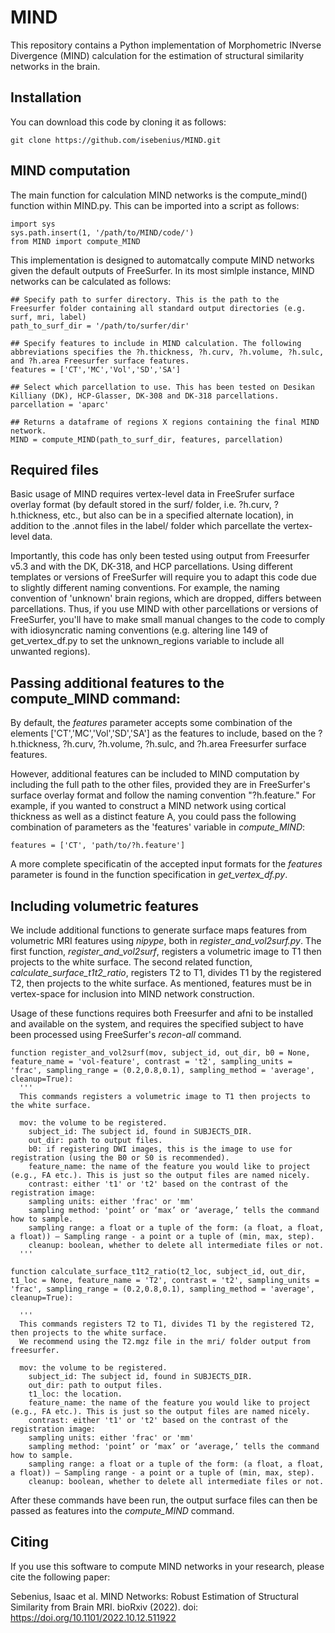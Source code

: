 # MIND
This repository contains a Python implementation of Morphometric INverse Divergence (MIND) calculation for the estimation of structural similarity networks in the brain.

## Installation
You can download this code by cloning it as follows: 
```
git clone https://github.com/isebenius/MIND.git 
```
## MIND computation
The main function for calculation MIND networks is the compute_mind() function within MIND.py. This can be imported into a script as follows:
```
import sys
sys.path.insert(1, '/path/to/MIND/code/')
from MIND import compute_MIND
```

This implementation is designed to automatcally compute MIND networks given the default outputs of FreeSurfer. In its most simlple instance, MIND networks can be calculated as follows:

```
## Specify path to surfer directory. This is the path to the Freesurfer folder containing all standard output directories (e.g. surf, mri, label)
path_to_surf_dir = '/path/to/surfer/dir' 

## Specify features to include in MIND calculation. The following abbreviations specifies the ?h.thickness, ?h.curv, ?h.volume, ?h.sulc, and ?h.area Freesurfer surface features.
features = ['CT','MC','Vol','SD','SA'] 

## Select which parcellation to use. This has been tested on Desikan Killiany (DK), HCP-Glasser, DK-308 and DK-318 parcellations.
parcellation = 'aparc' 

## Returns a dataframe of regions X regions containing the final MIND network.
MIND = compute_MIND(path_to_surf_dir, features, parcellation) 

```
## Required files
Basic usage of MIND requires vertex-level data in FreeSrufer surface overlay format (by default stored in the surf/ folder, i.e. ?h.curv, ?h.thickness, etc., but also can be in a specified alternate location), in addition to the .annot files in the label/ folder which parcellate the vertex-level data.

Importantly, this code has only been tested using output from Freesurfer v5.3 and with the DK, DK-318, and HCP parcellations. Using different templates or versions of FreeSurfer will require you to adapt this code due to slightly different naming conventions. For example, the naming convention of 'unknown' brain regions, which are dropped, differs between parcellations. Thus, if you use MIND with other parcellations or versions of FreeSurfer, you'll have to make small manual changes to the code to comply with idiosyncratic naming conventions (e.g. altering line 149 of get_vertex_df.py to set the unknown_regions variable to include all unwanted regions).

## Passing additional features to the compute_MIND command:
By default, the _features_ parameter accepts some combination of the elements ['CT','MC','Vol','SD','SA'] as the features to include, based on the ?h.thickness, ?h.curv, ?h.volume, ?h.sulc, and ?h.area Freesurfer surface features. 

However, additional features can be included to MIND computation by including the full path to the other files, provided they are in FreeSurfer's surface overlay format and follow the naming convention "?h.feature." For example, if you wanted to construct a MIND network using cortical thickness as well as a distinct feature A, you could pass the following combination of parameters as the 'features' variable in _compute_MIND_:

```
features = ['CT', 'path/to/?h.feature']
```
A more complete specificatin of the accepted input formats for the _features_ parameter is found in the function specification in _get_vertex_df.py_. 

## Including volumetric features
We include additional functions to generate surface maps features from volumetric MRI features using _nipype_, both in _register_and_vol2surf.py_. The first function, _register_and_vol2surf_, registers a volumetric image to T1 then projects to the white surface. The second related function, _calculate_surface_t1t2_ratio_, registers T2 to T1, divides T1 by the registered T2, then projects to the white surface. As mentioned, features must be in vertex-space for inclusion into MIND network construction.

Usage of these functions requires both Freesurfer and afni to be installed and available on the system, and requires the specified subject to have been processed using FreeSurfer's _recon-all_ command.

```
function register_and_vol2surf(mov, subject_id, out_dir, b0 = None, feature_name = 'vol-feature', contrast = 't2', sampling_units = 'frac', sampling_range = (0.2,0.8,0.1), sampling_method = 'average', cleanup=True):
  '''
  This commands registers a volumetric image to T1 then projects to the white surface.
  
  mov: the volume to be registered.
	subject_id: The subject id, found in SUBJECTS_DIR.
	out_dir: path to output files.
	b0: if registering DWI images, this is the image to use for registration (using the B0 or S0 is recommended).
	feature_name: the name of the feature you would like to project (e.g., FA etc.). This is just so the output files are named nicely.
	contrast: either 't1' or 't2' based on the contrast of the registration image:
	sampling units: either 'frac' or 'mm'
	sampling method: 'point’ or ‘max’ or ‘average,’ tells the command how to sample.
	sampling range: a float or a tuple of the form: (a float, a float, a float)) – Sampling range - a point or a tuple of (min, max, step).
	cleanup: boolean, whether to delete all intermediate files or not.
  '''
 
function calculate_surface_t1t2_ratio(t2_loc, subject_id, out_dir, t1_loc = None, feature_name = 'T2', contrast = 't2', sampling_units = 'frac', sampling_range = (0.2,0.8,0.1), sampling_method = 'average', cleanup=True):

  '''
  This commands registers T2 to T1, divides T1 by the registered T2, then projects to the white surface.
  We recommend using the T2.mgz file in the mri/ folder output from freesurfer.
  
  mov: the volume to be registered.
	subject_id: The subject id, found in SUBJECTS_DIR.
	out_dir: path to output files.
	t1_loc: the location.
	feature_name: the name of the feature you would like to project (e.g., FA etc.). This is just so the output files are named nicely.
	contrast: either 't1' or 't2' based on the contrast of the registration image:
	sampling units: either 'frac' or 'mm'
	sampling method: 'point’ or ‘max’ or ‘average,’ tells the command how to sample.
	sampling range: a float or a tuple of the form: (a float, a float, a float)) – Sampling range - a point or a tuple of (min, max, step).
	cleanup: boolean, whether to delete all intermediate files or not.
```

After these commands have been run, the output surface files can then be passed as features into the _compute_MIND_ command.

## Citing

If you use this software to compute MIND networks in your research, please cite the following paper:

Sebenius, Isaac et al. MIND Networks: Robust Estimation of Structural Similarity from Brain MRI. bioRxiv (2022). doi: https://doi.org/10.1101/2022.10.12.511922
